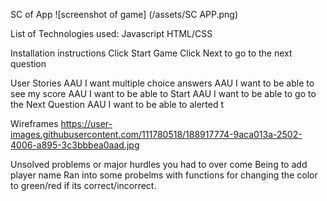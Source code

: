 SC of App
![screenshot of game] (/assets/SC APP.png)

List of Technologies used:
Javascript
HTML/CSS

Installation instructions
Click Start Game
Click Next to go to the next question

User Stories
AAU I want multiple choice answers
AAU I want to be able to see my score
AAU I want to be able to Start
AAU I want to be able to go to the Next Question
AAU I want to be able to alerted t

Wireframes
https://user-images.githubusercontent.com/111780518/188917774-9aca013a-2502-4006-a895-3c3bbbea0aad.jpg

Unsolved problems or major hurdles you had to over come
Being to add player name
Ran into some probelms with functions for changing the color to green/red if its correct/incorrect.
